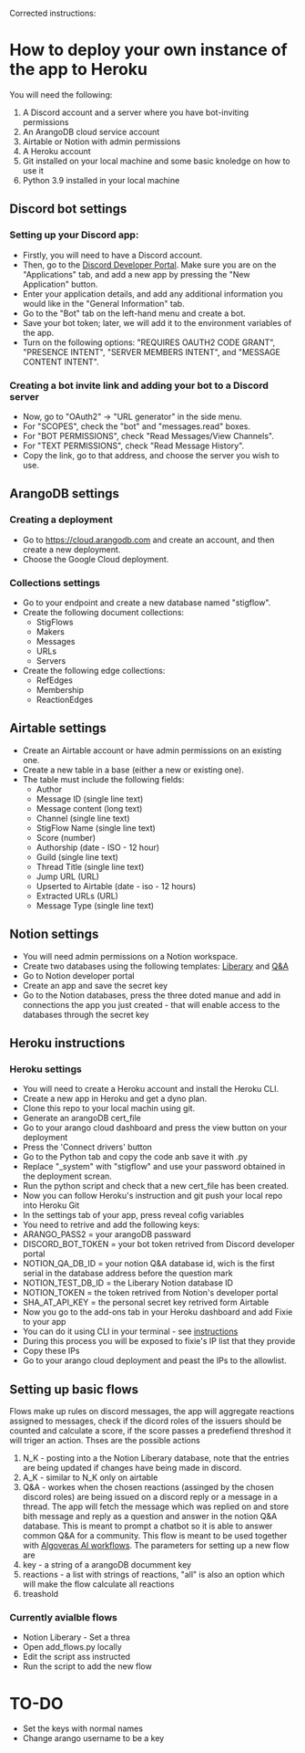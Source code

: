 Corrected instructions:

# How to deploy your own instance of the app to Heroku

You will need the following:
1. A Discord account and a server where you have bot-inviting permissions
2. An ArangoDB cloud service account
3. Airtable or Notion with admin permissions
4. A Heroku account
5. Git installed on your local machine and some basic knoledge on how to use it
6. Python 3.9 installed in your local machine

## Discord bot settings

### Setting up your Discord app:
* Firstly, you will need to have a Discord account. 
* Then, go to the [Discord Developer Portal](https://discord.com/developers/applications). Make sure you are on the "Applications" tab, and add a new app by pressing the "New Application" button. 
* Enter your application details, and add any additional information you would like in the "General Information" tab.
* Go to the "Bot" tab on the left-hand menu and create a bot.
* Save your bot token; later, we will add it to the environment variables of the app.
* Turn on the following options: "REQUIRES OAUTH2 CODE GRANT", "PRESENCE INTENT", "SERVER MEMBERS INTENT", and "MESSAGE CONTENT INTENT".

### Creating a bot invite link and adding your bot to a Discord server
* Now, go to "OAuth2" -> "URL generator" in the side menu.
* For "SCOPES", check the "bot" and "messages.read" boxes.
* For "BOT PERMISSIONS", check "Read Messages/View Channels".
* For "TEXT PERMISSIONS", check "Read Message History".
* Copy the link, go to that address, and choose the server you wish to use.

## ArangoDB settings
### Creating a deployment
* Go to https://cloud.arangodb.com and create an account, and then create a new deployment.
* Choose the Google Cloud deployment.

### Collections settings 
* Go to your endpoint and create a new database named "stigflow". 
* Create the following document collections:
  * StigFlows
  * Makers
  * Messages
  * URLs
  * Servers
* Create the following edge collections:
  * RefEdges
  * Membership
  * ReactionEdges

## Airtable settings
* Create an Airtable account or have admin permissions on an existing one.
* Create a new table in a base (either a new or existing one).
* The table must include the following fields: 
  * Author
  * Message ID (single line text)
  * Message content (long text)
  * Channel (single line text)
  * StigFlow Name (single line text)
  * Score (number)
  * Authorship (date - ISO - 12 hour)
  * Guild (single line text)
  * Thread Title (single line text)
  * Jump URL (URL)
  * Upserted to Airtable (date - iso - 12 hours)
  * Extracted URLs (URL)
  * Message Type (single line text)

## Notion settings
* You will need admin permissions on a Notion workspace.
* Create two databases using the following templates: [Liberary](https://www.notion.so/m4co/984c7369f720453fb2f4d87a833d8586?v=62efddf722e94da184bf56a317479faf&pvs=4) and [Q&A](https://www.notion.so/m4co/841e7a36683546cfbdc2d970d83ff7bc?v=632a2dde80e3447f8f0fd1ecef7bdbd8&pvs=4)
* Go to Notion developer portal
* Create an app and save the secret key
* Go to the Notion databases, press the three doted manue and add in connections the app you just created - that will enable access to the databases through the secret key

## Heroku instructions
### Heroku settings
* You will need to create a Heroku account and install the Heroku CLI.
* Create a new app in Heroku and get a dyno plan.
* Clone this repo to your local machin using git.
* Generate an arangoDB cert_file
 * Go to your arango cloud dashboard and press the view button on your deployment
 * Press the 'Connect drivers' button
 * Go to the Python tab and copy the code anb save it with .py
 * Replace "_system" with "stigflow" and use your password obtained in the deployment screan.
 * Run the python script and check that a new cert_file has been created. 
 * Now you can follow Heroku's instruction and git push your local repo into Heroku Git
 * In the settings tab of your app, press reveal cofig variables
 * You need to retrive and add the following keys:
  * ARANGO_PASS2 = your arangoDB passward
  * DISCORD_BOT_TOKEN = your bot token retrived from Discord developer portal
  * NOTION_QA_DB_ID = your notion Q&A database id, wich is the first serial in the database address before the question mark
  * NOTION_TEST_DB_ID = the Liberary Notion database ID
  * NOTION_TOKEN = the token retrived from Notion's developer portal
  * SHA_AT_API_KEY = the personal secret key retrived form Airtable
 * Now you go to the add-ons tab in your Heroku dashboard and add Fixie to your app
 * You can do it using CLI in your terminal - see [instructions](https://devcenter.heroku.com/articles/fixie) 
 * During this process you will be exposed to fixie's IP list that they provide
 * Copy these IPs
 * Go to your arango cloud deployment and peast the IPs to the allowlist.
 
 ## Setting up basic flows
 Flows make up rules on discord messages, the app will aggregate reactions assigned to messages, check if the dicord roles of the issuers should be counted and calculate a score, if the score passes a predefiend threshod it will triger an action. Thses are the possible actions
 1. N_K - posting into a the Notion Liberary database, note that the entries are being updated if changes have being made in discord.
 2. A_K - similar to N_K only on airtable
 3. Q&A - workes when the chosen reactions (assinged by the chosen discord roles) are being issued on a discord reply or a message in a thread. The app will fetch the message which was replied on and store bith message and reply as a question and answer in the notion Q&A database. This is meant to prompt a chatbot so it is able to answer common Q&A for a community. This flow is meant to be used together with [Algoveras AI workflows](https://app.algovera.ai/workflows/run?id=question-answering). 
 The parameters for setting up a new flow are
 1. key - a string of a arangoDB documment key
 2. reactions - a list with strings of reactions, "all" is also an option which will make the flow calculate all reactions
 3. treashold
 ### Currently avialble flows
 * Notion Liberary - Set a threa
 * Open add_flows.py locally
 * Edit the script ass instructed
 * Run the script to add the new flow
 
 # TO-DO
 * Set the keys with normal names
 * Change arango username to be a key
 